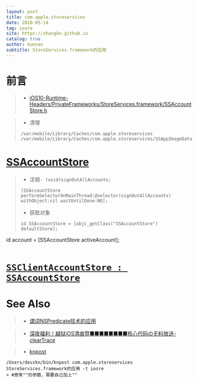 ```yaml
---
layout: post
title: com.apple.storeservices
date: 2018-05-14
tag: iosre
site: https://zhangkn.github.io
catalog: true
author: kunnan
subtitle: StoreServices.framework的应用
---
```



# 前言

>* [iOS10-Runtime-Headers/PrivateFrameworks/StoreServices.framework/SSAccountStore.h](https://github.com/zhangkn/iOS10-Runtime-Headers)
>



>* 清理
>```
>/var/mobile/Library/Caches/com.apple.storeservices
>/var/mobile/Library/Caches/com.apple.storeservices/SSAppImageDatabaseCacheEntry
>```



# [SSAccountStore](https://github.com/zhangkn/iOS10-Runtime-Headers/blob/master/PrivateFrameworks/StoreServices.framework/SSAccountStore.h)


>*  注销`- (void)signOutAllAccounts;`
>```
>[SSAccountStore performSelectorOnMainThread:@selector(signOutAllAccounts) withObject:nil waitUntilDone:NO];
>```
>
>* 获取对象
>```
>id SSAccountStore = [objc_getClass("SSAccountStore") defaultStore];
id account = [SSAccountStore activeAccount];
>```
>


# [`SSClientAccountStore : SSAccountStore`](https://github.com/zhangkn/iOS10-Runtime-Headers/blob/master/PrivateFrameworks/StoreServices.framework/SSClientAccountStore.h)









# See Also 

>* [谓词NSPredicate技术的应用](https://blog.csdn.net/z929118967/article/details/74066170)

>* [深夜福利！越狱iOS清痕暨■■■■■■■■核心代码の无料放送-clearTrace](http://bbs.iosre.com/t/ios-igrimace/448)

>* [knpost](https://github.com/zhangkn/KNBin/blob/master/knpost) 
>
```
/Users/devzkn/bin/knpost com.apple.storeservices StoreServices.framework的应用 -t iosre
> #原来""的参数，需要自己加上""
```

